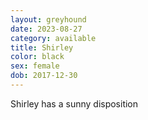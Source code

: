 ```yaml
---
layout: greyhound
date: 2023-08-27
category: available
title: Shirley
color: black
sex: female
dob: 2017-12-30
---
```

Shirley has a sunny disposition
